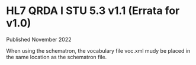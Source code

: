 # HL7 QRDA I STU 5.3 v1.1 (Errata for v1.0)

Published November 2022

When  using the schematron, the vocabulary file voc.xml mudy be placed in the same location as the schematron file.